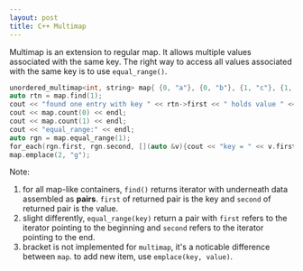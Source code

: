 ```yaml
---
layout: post
title: C++ Multimap
---
```


Multimap is an extension to regular map. It allows multiple values associated with the same key. The right way to access all values associated with the same key is to use `equal_range()`.

~~~cpp
unordered_multimap<int, string> map{ {0, "a"}, {0, "b"}, {1, "c"}, {1, "d"}, {1, "e"}, {2, "f"} };
auto rtn = map.find(1);
cout << "found one entry with key " << rtn->first << " holds value " << rtn->second << endl;
cout << map.count(0) << endl;
cout << map.count(1) << endl;
cout << "equal_range:" << endl;
auto rgn = map.equal_range(1);
for_each(rgn.first, rgn.second, [](auto &v){cout << "key = " << v.first << ", value = " << v.second << endl;});
map.emplace(2, "g");
~~~

Note:

1. for all map-like containers, `find()` returns iterator with underneath data assembled as **pairs**. `first` of returned pair is the key and `second` of returned pair is the value.
2. slight differently, `equal_range(key)` return a pair with `first` refers to the iterator pointing to the beginning and `second` refers to the iterator pointing to the end.
3. bracket is not implemented for `multimap`, it's a noticable difference between `map`. to add new item, use `emplace(key, value)`.
